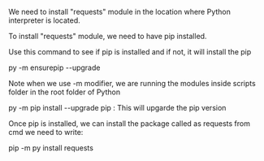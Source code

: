 We need to install "requests" module in the location where Python interpreter is located.

To install "requests" module, we need to have pip installed.

Use this command to see if pip is installed and if not, it will install the pip

 py -m ensurepip --upgrade

 Note when we use -m modifier, we are running the modules inside scripts folder in the root folder of Python

 py -m pip install --upgrade pip : This will upgarde the pip version

 Once pip is installed, we can install the package called as requests
 from cmd we need to write:
 
 pip -m py install requests
 

 
 




